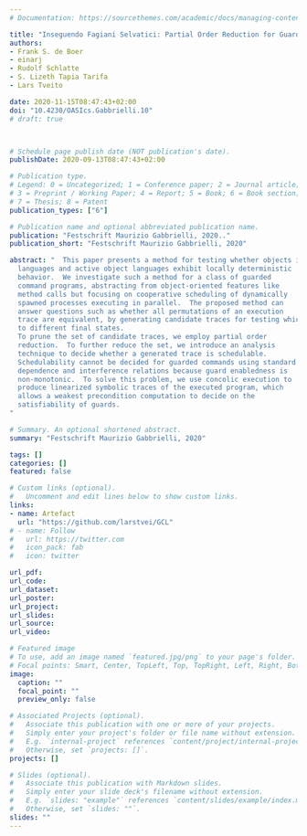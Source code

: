 ```yaml
---
# Documentation: https://sourcethemes.com/academic/docs/managing-content/

title: "Inseguendo Fagiani Selvatici: Partial Order Reduction for Guarded Command Languages"
authors: 
- Frank S. de Boer
- einarj 
- Rudolf Schlatte
- S. Lizeth Tapia Tarifa
- Lars Tveito

date: 2020-11-15T08:47:43+02:00
doi: "10.4230/OASIcs.Gabbrielli.10"
# draft: true



# Schedule page publish date (NOT publication's date).
publishDate: 2020-09-13T08:47:43+02:00

# Publication type.
# Legend: 0 = Uncategorized; 1 = Conference paper; 2 = Journal article;
# 3 = Preprint / Working Paper; 4 = Report; 5 = Book; 6 = Book section;
# 7 = Thesis; 8 = Patent
publication_types: ["6"]

# Publication name and optional abbreviated publication name.
publication: "Festschrift Maurizio Gabbrielli, 2020.."
publication_short: "Festschrift Maurizio Gabbrielli, 2020"

abstract: "  This paper presents a method for testing whether objects in actor
  languages and active object languages exhibit locally deterministic
  behavior.  We investigate such a method for a class of guarded
  command programs, abstracting from object-oriented features like
  method calls but focusing on cooperative scheduling of dynamically
  spawned processes executing in parallel.  The proposed method can
  answer questions such as whether all permutations of an execution
  trace are equivalent, by generating candidate traces for testing which may lead
  to different final states.
  To prune the set of candidate traces, we employ partial order
  reduction.  To further reduce the set, we introduce an analysis
  technique to decide whether a generated trace is schedulable.
  Schedulability cannot be decided for guarded commands using standard
  dependence and interference relations because guard enabledness is
  non-monotonic.  To solve this problem, we use concolic execution to
  produce linearized symbolic traces of the executed program, which
  allows a weakest precondition computation to decide on the
  satisfiability of guards.
"

# Summary. An optional shortened abstract.
summary: "Festschrift Maurizio Gabbrielli, 2020"

tags: []
categories: []
featured: false

# Custom links (optional).
#   Uncomment and edit lines below to show custom links.
links:
- name: Artefact
  url: "https://github.com/larstvei/GCL"
# - name: Follow
#   url: https://twitter.com
#   icon_pack: fab
#   icon: twitter

url_pdf:
url_code:
url_dataset:
url_poster:
url_project:
url_slides:
url_source:
url_video:

# Featured image
# To use, add an image named `featured.jpg/png` to your page's folder. 
# Focal points: Smart, Center, TopLeft, Top, TopRight, Left, Right, BottomLeft, Bottom, BottomRight.
image:
  caption: ""
  focal_point: ""
  preview_only: false

# Associated Projects (optional).
#   Associate this publication with one or more of your projects.
#   Simply enter your project's folder or file name without extension.
#   E.g. `internal-project` references `content/project/internal-project/index.md`.
#   Otherwise, set `projects: []`.
projects: []

# Slides (optional).
#   Associate this publication with Markdown slides.
#   Simply enter your slide deck's filename without extension.
#   E.g. `slides: "example"` references `content/slides/example/index.md`.
#   Otherwise, set `slides: ""`.
slides: ""
---
```

